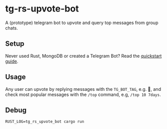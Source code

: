 # tg-rs-upvote-bot

A (prototype) telegram bot to upvote and query top messages from group chats.

## Setup
Never used Rust, MongoDB or created a Telegram Bot? Read the [quickstart guide](https://github.com/tchx84/tg-rs-upvote-bot/blob/master/quickstart.md).

## Usage

Any user can upvote by replying messages with the `TG_BOT_TAG`, e.g. 🥭, and check most popular messages with the `/top` command, e.g, `/top 10 7days`.

## Debug

```
RUST_LOG=tg_rs_upvote_bot cargo run
```
